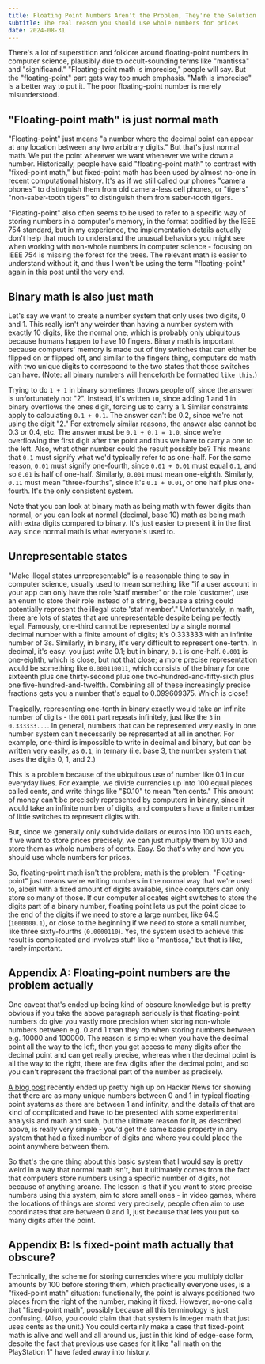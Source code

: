 ```yaml
---
title: Floating Point Numbers Aren't the Problem, They're the Solution
subtitle: The real reason you should use whole numbers for prices
date: 2024-08-31
---
```


There's a lot of superstition and folklore around floating-point numbers in computer science, plausibly due to occult-sounding terms like "mantissa" and "significand." "Floating-point math is imprecise," people will say. But the "floating-point" part gets way too much emphasis. "Math is imprecise" is a better way to put it. The poor floating-point number is merely misunderstood.

## "Floating-point math" is just normal math

"Floating-point" just means "a number where the decimal point can appear at any location between any two arbitrary digits." But that's just normal math. We put the point wherever we want whenever we write down a number. Historically, people have said "floating-point math" to contrast with "fixed-point math," but fixed-point math has been used by almost no-one in recent computational history. It's as if we still called our phones "camera phones" to distinguish them from old camera-less cell phones, or "tigers" "non-saber-tooth tigers" to distinguish them from saber-tooth tigers.

"Floating-point" also often seems to be used to refer to a specific way of storing numbers in a computer's memory, in the format codified by the IEEE 754 standard, but in my experience, the implementation details actually don't help that much to understand the unusual behaviors you might see when working with non-whole numbers in computer science - focusing on IEEE 754 is missing the forest for the trees. The relevant math is easier to understand without it, and thus I won't be using the term "floating-point" again in this post until the very end.

## Binary math is also just math

Let's say we want to create a number system that only uses two digits, 0 and 1. This really isn't any weirder than having a number system with exactly 10 digits, like the normal one, which is probably only ubiquitous because humans happen to have 10 fingers. Binary math is important because computers' memory is made out of tiny switches that can either be flipped on or flipped off, and similar to the fingers thing, computers do math with two unique digits to correspond to the two states that those switches can have. (Note: all binary numbers will henceforth be formatted `like this`.)

Trying to do `1 + 1` in binary sometimes throws people off, since the answer is unfortunately not "2". Instead, it's written `10`, since adding 1 and 1 in binary overflows the ones digit, forcing us to carry a 1. Similar constraints apply to calculating `0.1 + 0.1`. The answer can't be 0.2, since we're not using the digit "2." For extremely similar reasons, the answer also cannot be 0.3 or 0.4, etc. The answer must be `0.1 + 0.1 = 1.0`, since we're overflowing the first digit after the point and thus we have to carry a one to the left. Also, what other number could the result possibly be? This means that `0.1` must signify what we'd typically refer to as one-half. For the same reason, `0.01` must signify one-fourth, since `0.01 + 0.01` must equal `0.1`, and so `0.01` is half of one-half. Similarly, `0.001` must mean one-eighth. Similarly, `0.11` must mean "three-fourths", since it's `0.1 + 0.01`, or one half plus one-fourth. It's the only consistent system.

Note that you can look at binary math as being math with fewer digits than normal, or you can look at normal (decimal, base 10) math as being math with extra digits compared to binary. It's just easier to present it in the first way since normal math is what everyone's used to.

## Unrepresentable states

"Make illegal states unrepresentable" is a reasonable thing to say in computer science, usually used to mean something like "if a user account in your app can only have the role 'staff member' or the role 'customer', use an enum to store their role instead of a string, because a string could potentially represent the illegal state 'staf member'." Unfortunately, in math, there are lots of states that are unrepresentable despite being perfectly legal. Famously, one-third cannot be represented by a single normal decimal number with a finite amount of digits; it's 0.333333 with an infinite number of 3s. Similarly, in binary, it's very difficult to represent one-tenth. In decimal, it's easy: you just write 0.1; but in binary, `0.1` is one-half. `0.001` is one-eighth, which is close, but not that close; a more precise representation would be something like  `0.000110011`, which consists of the binary for one sixteenth plus one thirty-second plus one two-hundred-and-fifty-sixth plus one five-hundred-and-twelfth. Combining all of these increasingly precise fractions gets you a number that's equal to 0.099609375. Which is close!

Tragically, representing one-tenth in binary exactly would take an infinite number of digits - the `0011` part repeats infinitely, just like the `3` in `0.333333...`. In general, numbers that can be represented very easily in one number system can't necessarily be represented at all in another. For example, one-third is impossible to write in decimal and binary, but can be written very easily, as `0.1`, in ternary (i.e. base 3, the number system that uses the digits 0, 1, and 2.)

This is a problem because of the ubiquitous use of number like 0.1 in our everyday lives. For example, we divide currencies up into 100 equal pieces called cents, and write things like "$0.10" to mean "ten cents." This amount of money can't be precisely represented by computers in binary, since it would take an infinite number of digits, and computers have a finite number of little switches to represent digits with.

But, since we generally only subdivide dollars or euros into 100 units each, if we want to store prices precisely, we can just multiply them by 100 and store them as whole numbers of cents. Easy. So that's why and how you should use whole numbers for prices.

So, floating-point math isn't the problem; math is the problem. "Floating-point" just means we're writing numbers in the normal way that we're used to, albeit with a fixed amount of digits available, since computers can only store so many of those. If our computer allocates eight switches to store the digits part of a binary number, floating point lets us put the point close to the end of the digits if we need to store a large number, like 64.5 (`1000000.1`), or close to the beginning if we need to store a small number, like three sixty-fourths (`0.0000110`). Yes, the system used to achieve this result is complicated and involves stuff like a "mantissa," but that is like, rarely important.

## Appendix A: Floating-point numbers are the problem actually

One caveat that's ended up being kind of obscure knowledge but is pretty obvious if you take the above paragraph seriously is that floating-point numbers do give you vastly more precision when storing non-whole numbers between e.g. 0 and 1 than they do when storing numbers between e.g. 10000 and 100000. The reason is simple: when you have the decimal point all the way to the left, then you get access to many digits after the decimal point and can get really precise, whereas when the decimal point is all the way to the right, there are few digits after the decimal point, and so you can't represent the fractional part of the number as precisely.

[A blog post](https://chadnauseam.com/coding/random/floating-points-between-zero-and-one) recently ended up pretty high up on Hacker News for showing that there are as many unique numbers between 0 and 1 in typical floating-point systems as there are between 1 and infinity, and the details of that are kind of complicated and have to be presented with some experimental analysis and math and such, but the ultimate reason for it, as described above, is really very simple - you'd get the same basic property in any system that had a fixed number of digits and where you could place the point anywhere between them.

So that's the one thing about this basic system that I would say is pretty weird in a way that normal math isn't, but it ultimately comes from the fact that computers store numbers using a specific number of digits, not because of anything arcane. The lesson is that if you want to store precise numbers using this system, aim to store small ones - in video games, where the locations of things are stored very precisely, people often aim to use coordinates that are between 0 and 1, just because that lets you put so many digits after the point.

## Appendix B: Is fixed-point math actually that obscure?

Technically, the scheme for storing currencies where you multiply dollar amounts by 100 before storing them, which practically everyone uses, is a "fixed-point math" situation: functionally, the point is always positioned two places from the right of the number, making it fixed. However, no-one calls that "fixed-point math", possibly because all this terminology is just confusing. (Also, you could claim that that system is integer math that just uses cents as the unit.) You could certainly make a case that fixed-point math is alive and well and all around us, just in this kind of edge-case form, despite the fact that previous use cases for it like "all math on the PlayStation 1" have faded away into history.
